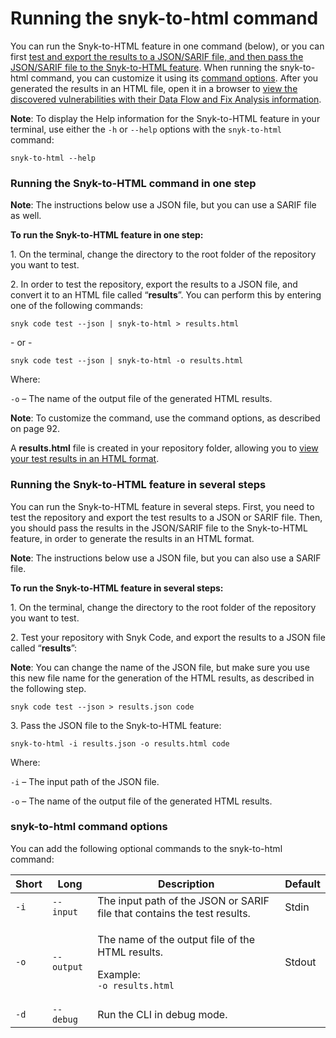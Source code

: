 # Running the snyk-to-html command

You can run the Snyk-to-HTML feature in one command (below), or you can first [test and export the results to a JSON/SARIF file, and then pass the JSON/SARIF file to the Snyk-to-HTML feature](running-the-snyk-to-html-command.md#running-the-snyk-to-html-feature-in-several-steps). When running the snyk-to-html command, you can customize it using its [command options](running-the-snyk-to-html-command.md#snyk-to-html-command-options). After you generated the results in an HTML file, open it in a browser to [view the discovered vulnerabilities with their Data Flow and Fix Analysis information](viewing-the-html-results.md).&#x20;

**Note**: To display the Help information for the Snyk-to-HTML feature in your terminal, use either the `-h` or `--help` options with the `snyk-to-html` command:&#x20;

```
snyk-to-html --help
```

### **Running the Snyk-to-HTML command in one step**

**Note**: The instructions below use a JSON file, but you can use a SARIF file as well.

**To run the Snyk-to-HTML feature in one step:**

1\.  On the terminal, change the directory to the root folder of the repository you want to test.

2\.  In order to test the repository, export the results to a JSON file, and convert it to an HTML file called “**results**”. You can perform this by entering one of the following commands:

```
snyk code test --json | snyk-to-html > results.html
```

\- or -

```
snyk code test --json | snyk-to-html -o results.html
```

Where:

`-o` – The name of the output file of the generated HTML results.

**Note**: To customize the command, use the command options, as described on page 92.

A **results.html** file is created in your repository folder, allowing you to [view your test results in an HTML format](viewing-the-html-results.md).

&#x20;&#x20;

### **Running the Snyk-to-HTML feature in several steps**

You can run the Snyk-to-HTML feature in several steps. First, you need to test the repository and export the test results to a JSON or SARIF file. Then, you should pass the results in the JSON/SARIF file to the Snyk-to-HTML feature, in order to generate the results in an HTML format.

**Note**: The instructions below use a JSON file, but you can also use a SARIF file.

**To run the Snyk-to-HTML feature in several steps:**

1\.  On the terminal, change the directory to the root folder of the repository you want to test.

2\.  Test your repository with Snyk Code, and export the results to a JSON file called “**results**”:

**Note**: You can change the name of the JSON file, but make sure you use this new file name for the generation of the HTML results, as described in the following step.

```
snyk code test --json > results.json code
```

3\.  Pass the JSON file to the Snyk-to-HTML feature:

```
snyk-to-html -i results.json -o results.html code
```

Where:

`-i` – The input path of the JSON file.

`-o` – The name of the output file of the generated HTML results.



### **snyk-to-html command options**

You can add the following optional commands to the snyk-to-html command:

| **Short** | **Long**   | **Description**                                                                                        | **Default** |
| --------- | ---------- | ------------------------------------------------------------------------------------------------------ | ----------- |
| `-i`      | `--input`  | The input path of the JSON or SARIF file that contains the test results.                               | Stdin       |
| `-o`      | `--output` | <p>The name of the output file of the HTML results.</p><p>Example:<br><code>-o results.html</code></p> | Stdout      |
| `-d`      | `--debug`  | Run the CLI in debug mode.                                                                             |             |

